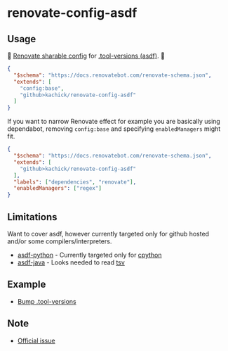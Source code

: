 # renovate-config-asdf

## Usage

🚧 [Renovate sharable config](https://docs.renovatebot.com/config-presets/) for [.tool-versions (asdf)](https://github.com/asdf-vm/asdf-plugins/tree/master/plugins). 🚧

```json
{
  "$schema": "https://docs.renovatebot.com/renovate-schema.json",
  "extends": [
    "config:base",
    "github>kachick/renovate-config-asdf"
  ]
}
```

If you want to narrow Renovate effect for example you are basically using dependabot, removing `config:base` and specifying `enabledManagers` might fit.

```json
{
  "$schema": "https://docs.renovatebot.com/renovate-schema.json",
  "extends": [
    "github>kachick/renovate-config-asdf"
  ],
  "labels": ["dependencies", "renovate"],
  "enabledManagers": ["regex"]
}
```

## Limitations

Want to cover asdf, however currently targeted only for github hosted and/or some compilers/interpreters.

- [asdf-python](https://github.com/danhper/asdf-python) - Currently targeted only for [cpython](https://github.com/python/cpython)
- [asdf-java](https://github.com/halcyon/asdf-java) - Looks needed to read [tsv](https://github.com/halcyon/asdf-java/tree/master/data)

## Example

- [Bump .tool-versions](https://github.com/kachick/renovate-config-asdf/pull/NNN)

## Note

- [Official issue](https://github.com/renovatebot/renovate/issues/4051)
